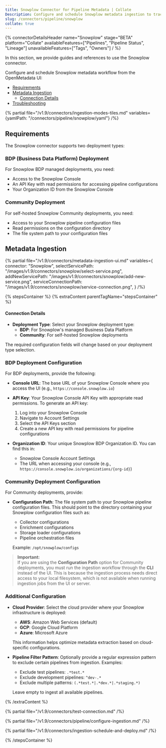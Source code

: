 ```yaml
---
title: Snowplow Connector for Pipeline Metadata | Collate
Description: Configure and schedule Snowplow metadata ingestion to track pipelines, lineage, and statuses. Supports BDP and Community deployments with flexible setup.
slug: /connectors/pipeline/snowplow
collate: true
---
```


{% connectorDetailsHeader
name="Snowplow"
stage="BETA"
platform="Collate"
availableFeatures=["Pipelines", "Pipeline Status", "Lineage"]
unavailableFeatures=["Tags", "Owners"]
/ %}

In this section, we provide guides and references to use the Snowplow connector.

Configure and schedule Snowplow metadata workflow from the OpenMetadata UI:

- [Requirements](#requirements)
- [Metadata Ingestion](#metadata-ingestion)
    - [Connection Details](#connection-details)
- [Troubleshooting](/connectors/pipeline/snowplow/troubleshooting)

{% partial file="/v1.9/connectors/ingestion-modes-tiles.md" variables={yamlPath: "/connectors/pipeline/snowplow/yaml"} /%}

## Requirements

The Snowplow connector supports two deployment types:

### BDP (Business Data Platform) Deployment
For Snowplow BDP managed deployments, you need:
- Access to the Snowplow Console
- An API Key with read permissions for accessing pipeline configurations
- Your Organization ID from the Snowplow Console

### Community Deployment
For self-hosted Snowplow Community deployments, you need:
- Access to your Snowplow pipeline configuration files
- Read permissions on the configuration directory
- The file system path to your configuration files

## Metadata Ingestion

{% partial 
  file="/v1.9/connectors/metadata-ingestion-ui.md" 
  variables={
    connector: "Snowplow", 
    selectServicePath: "/images/v1.9/connectors/snowplow/select-service.png",
    addNewServicePath: "/images/v1.9/connectors/snowplow/add-new-service.png",
    serviceConnectionPath: "/images/v1.9/connectors/snowplow/service-connection.png",
} 
/%}

{% stepsContainer %}
{% extraContent parentTagName="stepsContainer" %}

#### Connection Details

- **Deployment Type**: Select your Snowplow deployment type:
  - **BDP**: For Snowplow's managed Business Data Platform
  - **Community**: For self-hosted Snowplow deployments

The required configuration fields will change based on your deployment type selection.

### BDP Deployment Configuration

For BDP deployments, provide the following:

- **Console URL**: The base URL of your Snowplow Console where you access the UI (e.g., `https://console.snowplow.io`)

- **API Key**: Your Snowplow Console API Key with appropriate read permissions. To generate an API key:
  1. Log into your Snowplow Console
  2. Navigate to Account Settings
  3. Select the API Keys section
  4. Create a new API key with read permissions for pipeline configurations

- **Organization ID**: Your unique Snowplow BDP Organization ID. You can find this in:
  - Snowplow Console Account Settings
  - The URL when accessing your console (e.g., `https://console.snowplow.io/organizations/{org-id}`)

### Community Deployment Configuration

For Community deployments, provide:

- **Configuration Path**: The file system path to your Snowplow pipeline configuration files. This should point to the directory containing your Snowplow configuration files such as:
  - Collector configurations
  - Enrichment configurations
  - Storage loader configurations
  - Pipeline orchestration files
  
  Example: `/opt/snowplow/configs`

> **Important:**  
> If you are using the **Configuration Path** option for Community deployments, you must run the ingestion workflow through the **CLI** instead of the UI. This is because the ingestion process needs direct access to your local filesystem, which is not available when running ingestion jobs from the UI or server.

### Additional Configuration

- **Cloud Provider**: Select the cloud provider where your Snowplow infrastructure is deployed:
  - **AWS**: Amazon Web Services (default)
  - **GCP**: Google Cloud Platform
  - **Azure**: Microsoft Azure
  
  This information helps optimize metadata extraction based on cloud-specific configurations.

- **Pipeline Filter Pattern**: Optionally provide a regular expression pattern to exclude certain pipelines from ingestion. Examples:
  - Exclude test pipelines: `.*test.*`
  - Exclude development pipelines: `^dev-.*`
  - Exclude multiple patterns: `(.*test.*|.*dev.*|.*staging.*)`
  
  Leave empty to ingest all available pipelines.

{% /extraContent %}

{% partial file="/v1.9/connectors/test-connection.md" /%}

{% partial file="/v1.9/connectors/pipeline/configure-ingestion.md" /%}

{% partial file="/v1.9/connectors/ingestion-schedule-and-deploy.md" /%}

{% /stepsContainer %}